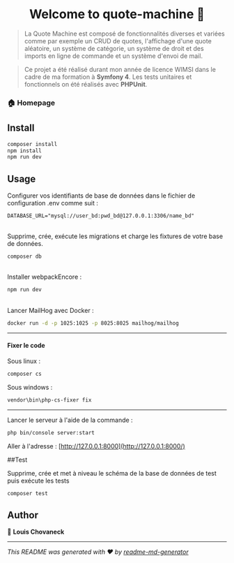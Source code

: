 
<h1 align="center">Welcome to quote-machine 👋</h1>
<p>
</p>

> La Quote Machine est composé de fonctionnalités diverses et variées comme par exemple un CRUD de quotes, l'affichage d'une quote aléatoire, un système de catégorie, un système de droit et des imports en ligne de commande et un système d'envoi de mail. 

> Ce projet a été réalisé durant mon année de licence WIMSI dans le cadre de ma formation à **Symfony 4**. Les tests unitaires et fonctionnels on été réalisés avec **PHPUnit**.

### 🏠 Homepage

## Install

```sh
composer install
npm install
npm run dev
```

## Usage
Configurer vos identifiants de base de données dans le fichier de configuration .env comme suit :
```env
DATABASE_URL="mysql://user_bd:pwd_bd@127.0.0.1:3306/name_bd"
```
<br>
Supprime, crée, exécute les migrations et charge les fixtures de votre base de données.

```env
composer db
```
<br>
Installer webpackEncore :

```sh
npm run dev
```
<br>
Lancer MailHog avec Docker :
 
```sh
docker run -d -p 1025:1025 -p 8025:8025 mailhog/mailhog
```
<hr>
<h4>Fixer le code</h4>

Sous linux :

```sh
composer cs
```
Sous windows : 
```sh
vendor\bin\php-cs-fixer fix
```
<hr>

Lancer le serveur à l'aide de la commande :
```sh
php bin/console server:start
```

Aller à l'adresse : [http://127.0.0.1:8000](http://127.0.0.1:8000/)

##Test

Supprime, crée et met à niveau le schéma de la base de données de test puis exécute les tests
```sh
composer test
```
## Author

👤 **Louis Chovaneck**




***
_This README was generated with ❤️ by [readme-md-generator](https://github.com/kefranabg/readme-md-generator)_
